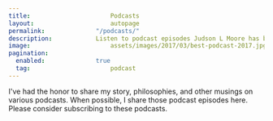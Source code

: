 ```yaml
---
title: 						Podcasts
layout:						autopage
permalink:				"/podcasts/"
description: 			Listen to podcast episodes Judson L Moore has been featured in.
image: 						assets/images/2017/03/best-podcast-2017.jpg
pagination: 
  enabled: 				true
  tag: 						podcast
---
```


I've had the honor to share my story, philosophies, and other musings on various podcasts. When possible, I share those podcast episodes here. Please consider subscribing to these podcasts.